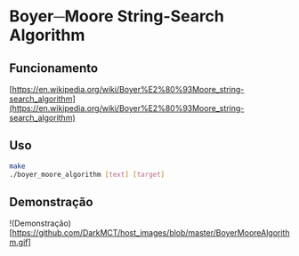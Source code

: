 # Boyer─Moore String-Search Algorithm

## Funcionamento
  [https://en.wikipedia.org/wiki/Boyer%E2%80%93Moore_string-search_algorithm](https://en.wikipedia.org/wiki/Boyer%E2%80%93Moore_string-search_algorithm)
 
## Uso
 ```bash
 make
 ./boyer_moore_algorithm [text] [target]
 ```
## Demonstração

!(Demonstração)[https://github.com/DarkMCT/host_images/blob/master/BoyerMooreAlgorithm.gif]

